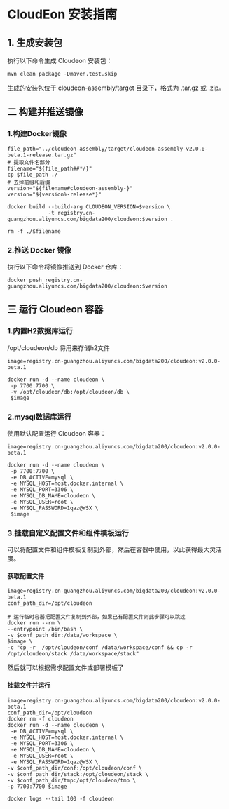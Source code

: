 # CloudEon 安装指南

## 1. 生成安装包

执行以下命令生成 Cloudeon 安装包：

```shell
mvn clean package -Dmaven.test.skip
```

生成的安装包位于 cloudeon-assembly/target 目录下，格式为 .tar.gz 或 .zip。

## 二 构建并推送镜像

### 1.构建Docker镜像

```shell
file_path="../cloudeon-assembly/target/cloudeon-assembly-v2.0.0-beta.1-release.tar.gz"
# 提取文件名部分
filename="${file_path##*/}"
cp $file_path ./
# 去掉前缀和后缀
version="${filename#cloudeon-assembly-}"
version="${version%-release*}"

docker build --build-arg CLOUDEON_VERSION=$version \
             -t registry.cn-guangzhou.aliyuncs.com/bigdata200/cloudeon:$version .

rm -f ./$filename

```

### 2.推送 Docker 镜像

执行以下命令将镜像推送到 Docker 仓库：
```shell
docker push registry.cn-guangzhou.aliyuncs.com/bigdata200/cloudeon:$version

```

## 三 运行 Cloudeon 容器

### 1.内置H2数据库运行

/opt/cloudeon/db 将用来存储h2文件
```shell
image=registry.cn-guangzhou.aliyuncs.com/bigdata200/cloudeon:v2.0.0-beta.1

docker run -d --name cloudeon \
 -p 7700:7700 \
 -v /opt/cloudeon/db:/opt/cloudeon/db \
 $image

```

### 2.mysql数据库运行

使用默认配置运行 Cloudeon 容器：

```shell
image=registry.cn-guangzhou.aliyuncs.com/bigdata200/cloudeon:v2.0.0-beta.1

docker run -d --name cloudeon \
 -p 7700:7700 \
 -e DB_ACTIVE=mysql \
 -e MYSQL_HOST=host.docker.internal \
 -e MYSQL_PORT=3306 \
 -e MYSQL_DB_NAME=cloudeon \
 -e MYSQL_USER=root \
 -e MYSQL_PASSWORD=1qaz@WSX \
 $image

```

### 3.挂载自定义配置文件和组件模板运行

可以将配置文件和组件模板复制到外部，然后在容器中使用，以此获得最大灵活度。

#### 获取配置文件
```shell
image=registry.cn-guangzhou.aliyuncs.com/bigdata200/cloudeon:v2.0.0-beta.1
conf_path_dir=/opt/cloudeon

# 运行临时容器把配置文件复制到外部，如果已有配置文件则此步骤可以跳过
docker run --rm \
--entrypoint /bin/bash \
-v $conf_path_dir:/data/workspace \
$image \
-c "cp -r  /opt/cloudeon/conf /data/workspace/conf && cp -r /opt/cloudeon/stack /data/workspace/stack"

```

然后就可以根据需求配置文件或部署模板了

#### 挂载文件并运行

```
image=registry.cn-guangzhou.aliyuncs.com/bigdata200/cloudeon:v2.0.0-beta.1
conf_path_dir=/opt/cloudeon
docker rm -f cloudeon
docker run -d --name cloudeon \
 -e DB_ACTIVE=mysql \
 -e MYSQL_HOST=host.docker.internal \
 -e MYSQL_PORT=3306 \
 -e MYSQL_DB_NAME=cloudeon \
 -e MYSQL_USER=root \
 -e MYSQL_PASSWORD=1qaz@WSX \
-v $conf_path_dir/conf:/opt/cloudeon/conf \
-v $conf_path_dir/stack:/opt/cloudeon/stack \
-v $conf_path_dir/tmp:/opt/cloudeon/tmp \
-p 7700:7700 $image

docker logs --tail 100 -f cloudeon

```